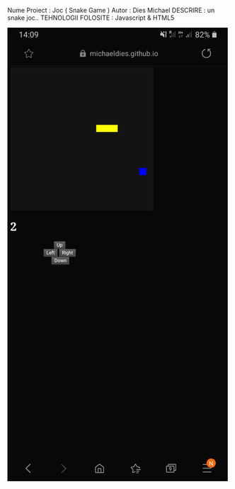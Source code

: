 Nume Proiect : Joc ( Snake Game )
Autor : Dies Michael
DESCRIRE : un snake joc..
TEHNOLOGII FOLOSITE : Javascript & HTML5

![Image of proiect](https://github.com/MichaelDies/MichaelDies.github.io/blob/master/Snake.jpg)
